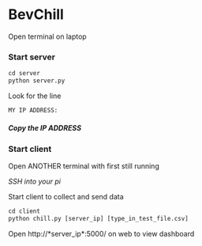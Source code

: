 # BevChill

Open terminal on laptop

### Start server
```python
cd server
python server.py
```

Look for the line 
```python
MY IP ADDRESS:
```

##### Copy the IP ADDRESS




### Start client
Open ANOTHER terminal with first still running

_SSH into your pi_

Start client to collect and send data
```python
cd client
python chill.py [server_ip] [type_in_test_file.csv]
```

Open http://\*server_ip\*:5000/ on web to view dashboard
